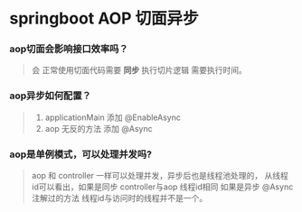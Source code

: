 # springboot AOP 切面异步

### aop切面会影响接口效率吗？
> 会  正常使用切面代码需要 **同步** 执行切片逻辑 需要执行时间。

### aop异步如何配置？
> 1. applicationMain 添加 @EnableAsync
> 2. aop 无反的方法 添加 @Async
> 
### aop是单例模式，可以处理并发吗?
> aop 和 controller 一样可以处理并发，异步后也是线程池处理的，
> 从线程id可以看出，如果是同步 controller与aop 线程id相同
> 如果是异步 @Async注解过的方法 线程id与访问时的线程并不是一个。